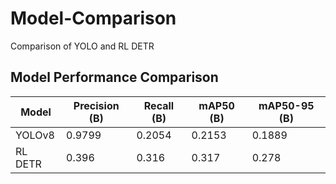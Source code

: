 # Model-Comparison
Comparison of YOLO and RL DETR

## Model Performance Comparison

| Model       | Precision (B) | Recall (B) | mAP50 (B) | mAP50-95 (B) |
|------------|-------------|-----------|-----------|-------------|
| YOLOv8     | 0.9799      | 0.2054    | 0.2153    | 0.1889      |
| RL DETR | 0.396        | 0.316       | 0.317       | 0.278         |
